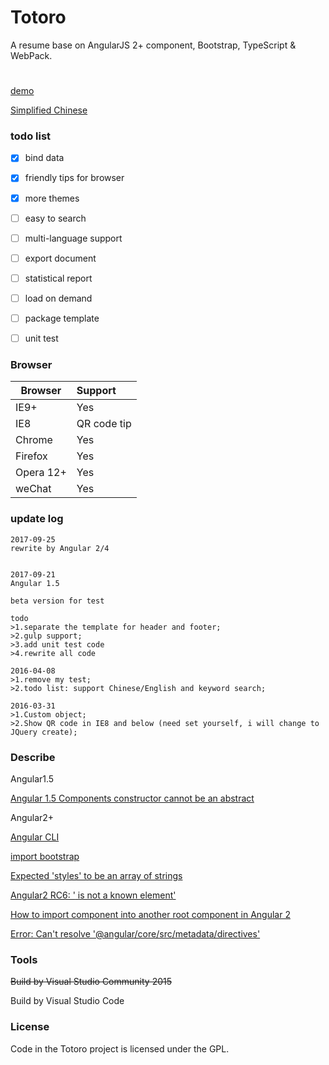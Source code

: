 # Totoro
A resume base on AngularJS 2+ component, Bootstrap, TypeScript & WebPack.
#
[demo](https://resume.99diary.com)

[Simplified Chinese](README-CN.md)

### todo list

- [x] bind data

- [x] friendly tips for browser

- [x] more themes

- [ ] easy to search

- [ ] multi-language support

- [ ] export document

- [ ] statistical report

- [ ] load on demand

- [ ] package template 

- [ ] unit test

### Browser

| Browser | Support
| ---- |:-----
| IE9+ | Yes
| IE8 | QR code tip
| Chrome | Yes
| Firefox | Yes
| Opera 12+ | Yes 
| weChat | Yes

### update log

```text
2017-09-25
rewrite by Angular 2/4


2017-09-21
Angular 1.5

beta version for test

todo
>1.separate the template for header and footer;
>2.gulp support;
>3.add unit test code
>4.rewrite all code
```

```text
2016-04-08
>1.remove my test;
>2.todo list: support Chinese/English and keyword search;
```

```text
2016-03-31
>1.Custom object;
>2.Show QR code in IE8 and below (need set yourself, i will change to JQuery create);
```

### Describe

Angular1.5

[Angular 1.5 Components constructor cannot be an abstract](https://github.com/DefinitelyTyped/DefinitelyTyped/issues/11541)


Angular2+

[Angular CLI](https://github.com/angular/angular-cli)

[import bootstrap](https://github.com/AngularClass/angular-starter/issues/696)

[Expected 'styles' to be an array of strings](https://github.com/angular/angular-cli/issues/7245)

[Angular2 RC6: '<component> is not a known element'](https://stackoverflow.com/questions/39333739/angular2-rc6-component-is-not-a-known-element)

[How to import component into another root component in Angular 2](https://stackoverflow.com/questions/39410417/how-to-import-component-into-another-root-component-in-angular-2)


[Error: Can't resolve '@angular/core/src/metadata/directives'](https://github.com/angular/angular/issues/15679)


### Tools

~~Build by Visual Studio Community 2015~~

Build by Visual Studio Code

### License

Code in the Totoro project is licensed under the GPL.
